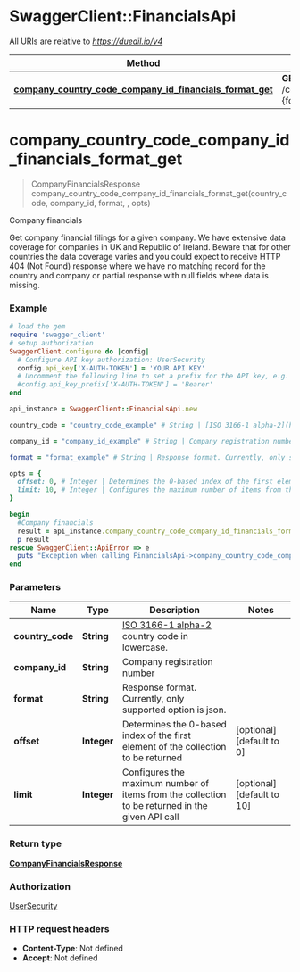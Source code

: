 # SwaggerClient::FinancialsApi

All URIs are relative to *https://duedil.io/v4*

Method | HTTP request | Description
------------- | ------------- | -------------
[**company_country_code_company_id_financials_format_get**](FinancialsApi.md#company_country_code_company_id_financials_format_get) | **GET** /company/{countryCode}/{companyId}/financials.{format} | Company financials


# **company_country_code_company_id_financials_format_get**
> CompanyFinancialsResponse company_country_code_company_id_financials_format_get(country_code, company_id, format, , opts)

Company financials

Get company financial filings for a given company.  We have extensive data coverage for companies in UK and Republic of Ireland.  Beware that for other countries the data coverage varies and you could expect to receive HTTP 404 (Not Found) response where we have no matching record for the country and company or partial response with null fields where data is missing. 

### Example
```ruby
# load the gem
require 'swagger_client'
# setup authorization
SwaggerClient.configure do |config|
  # Configure API key authorization: UserSecurity
  config.api_key['X-AUTH-TOKEN'] = 'YOUR API KEY'
  # Uncomment the following line to set a prefix for the API key, e.g. 'Bearer' (defaults to nil)
  #config.api_key_prefix['X-AUTH-TOKEN'] = 'Bearer'
end

api_instance = SwaggerClient::FinancialsApi.new

country_code = "country_code_example" # String | [ISO 3166-1 alpha-2](https://en.wikipedia.org/wiki/ISO_3166-1_alpha-2) country code in lowercase.

company_id = "company_id_example" # String | Company registration number

format = "format_example" # String | Response format. Currently, only supported option is json.

opts = { 
  offset: 0, # Integer | Determines the 0-based index of the first element of the collection to be returned
  limit: 10, # Integer | Configures the maximum number of items from the collection to be returned in the given API call
}

begin
  #Company financials
  result = api_instance.company_country_code_company_id_financials_format_get(country_code, company_id, format, , opts)
  p result
rescue SwaggerClient::ApiError => e
  puts "Exception when calling FinancialsApi->company_country_code_company_id_financials_format_get: #{e}"
end
```

### Parameters

Name | Type | Description  | Notes
------------- | ------------- | ------------- | -------------
 **country_code** | **String**| [ISO 3166-1 alpha-2](https://en.wikipedia.org/wiki/ISO_3166-1_alpha-2) country code in lowercase. | 
 **company_id** | **String**| Company registration number | 
 **format** | **String**| Response format. Currently, only supported option is json. | 
 **offset** | **Integer**| Determines the 0-based index of the first element of the collection to be returned | [optional] [default to 0]
 **limit** | **Integer**| Configures the maximum number of items from the collection to be returned in the given API call | [optional] [default to 10]

### Return type

[**CompanyFinancialsResponse**](CompanyFinancialsResponse.md)

### Authorization

[UserSecurity](../README.md#UserSecurity)

### HTTP request headers

 - **Content-Type**: Not defined
 - **Accept**: Not defined



